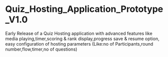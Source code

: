 # Quiz_Hosting_Application_Prototype_V1.0
Early Release of a Quiz Hosting application with advanced features like media playing,timer,scoring &amp; rank display,progress save &amp; resume option, easy configuration of hosting parameters (Like:no of Participants,round number,flow,timer,no of questions)
